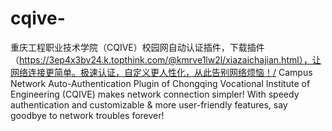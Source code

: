 # cqive-
重庆工程职业技术学院（CQIVE）校园网自动认证插件，下载插件（https://3ep4x3bv24.k.topthink.com/@kmrve1lw2l/xiazaichajian.html），让网络连接更简单。极速认证，自定义更人性化，从此告别网络烦恼！/ Campus Network Auto-Authentication Plugin of Chongqing Vocational Institute of Engineering (CQIVE) makes network connection simpler! With speedy authentication and customizable &amp; more user-friendly features, say goodbye to network troubles forever!
